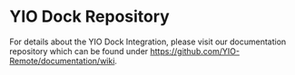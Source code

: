 # YIO Dock Repository

For details about the YIO Dock Integration, please visit our documentation repository which can be found under
<https://github.com/YIO-Remote/documentation/wiki>.
